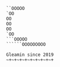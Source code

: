 `````OOOOOOOOO0
``OOOOO
`OO
OO
OO
OO
`OO 
```OOOOO
``````OOOOOOOOO

Gleamin since 2019
~+~+~+~+~+~+~+~+~+
